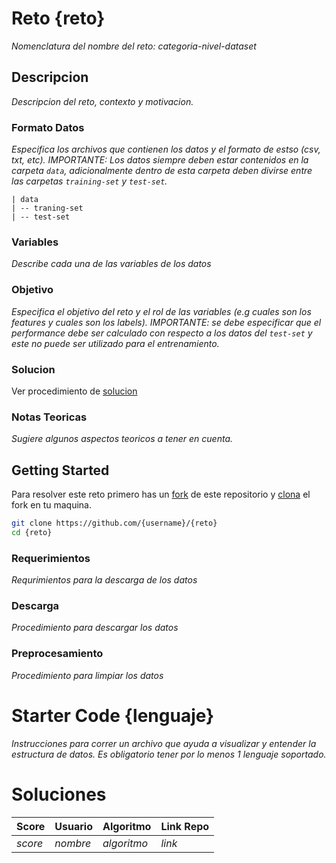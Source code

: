 # Reto {reto}
*Nomenclatura del nombre del reto:  categoria-nivel-dataset*

## Descripcion
*Descripcion del reto, contexto y motivacion.*

### Formato Datos
*Especifica los archivos que contienen los datos y el formato de estso (csv, txt, etc). IMPORTANTE: Los datos siempre deben estar contenidos en la carpeta `data`, adicionalmente dentro de esta carpeta deben divirse entre las carpetas `training-set` y `test-set`.*

```
| data
| -- traning-set
| -- test-set
```

### Variables
*Describe cada una de las variables de los datos*

### Objetivo
*Especifica el objetivo del reto y el rol de las variables (e.g cuales son los features y cuales son los labels). IMPORTANTE: se debe especificar que el performance debe ser calculado con respecto a los datos del `test-set` y este no puede ser utilizado para el entrenamiento.*

### Solucion
Ver procedimiento de [solucion](https://github.com/colomb-ia/formato-retos#solucion)

### Notas Teoricas
*Sugiere algunos aspectos teoricos a tener en cuenta.*

## Getting Started
Para resolver este reto primero has un [fork](https://help.github.com/articles/fork-a-repo/) de este repositorio y [clona](https://help.github.com/articles/cloning-a-repository/) el fork en tu maquina.

```bash
git clone https://github.com/{username}/{reto}
cd {reto}
```

### Requerimientos
*Requrimientos para la descarga de los datos*

### Descarga
*Procedimiento para descargar los datos*

### Preprocesamiento
*Procedimiento para limpiar los datos*

# Starter Code {lenguaje}
*Instrucciones para correr un archivo que ayuda a visualizar y entender la estructura de datos. Es obligatorio tener por lo menos 1 lenguaje soportado.*


# Soluciones
| Score | Usuario |	Algoritmo | Link Repo |
| - | - | - | - |
| *score* | *nombre* | *algoritmo* | *link* |
